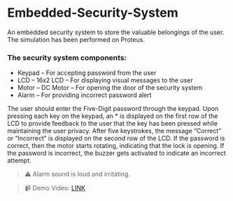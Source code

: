 # Embedded-Security-System
An embedded security system to store the valuable belongings of the user.
The simulation has been performed on Proteus.
### The security system components:
* Keypad – For accepting password from the user
* LCD – 16x2 LCD – For displaying visual messages to the user
* Motor – DC Motor – For opening the door of the security system
* Alarm – For providing incorrect password alert


The user should enter the Five-Digit password through the keypad. Upon pressing each key on the keypad, an * is displayed on the first row of the LCD to provide feedback to the user that the key has been pressed while maintaining the user privacy. 
After five keystrokes, the message “Correct” or “Incorrect” is displayed on the second row of the LCD. 
If the password is correct, then the motor starts rotating, indicating that the lock is opening.
If the password is incorrect, the buzzer gets activated to indicate an incorrect attempt.

> :warning: Alarm sound is loud and irritating.

> :video_camera: Demo Video: [LINK](https://drive.google.com/file/d/1SouP0D7rkp2G0jkRpO4OmVObkG_Pmuqq/view?classId=1381a2ef-5ceb-4d72-89cd-35a9aa94d790&assignmentId=ccdd4395-c2f7-4d23-a8ad-3030e885f97e&submissionId=b75dd3ee-5c33-28a3-6f39-6a96883de093)
